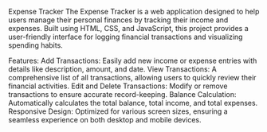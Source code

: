 
Expense Tracker
The Expense Tracker is a web application designed to help users manage their personal finances by tracking their income and expenses. Built using HTML, CSS, and JavaScript, this project provides a user-friendly interface for logging financial transactions and visualizing spending habits.

Features:
Add Transactions: Easily add new income or expense entries with details like description, amount, and date.
View Transactions: A comprehensive list of all transactions, allowing users to quickly review their financial activities.
Edit and Delete Transactions: Modify or remove transactions to ensure accurate record-keeping.
Balance Calculation: Automatically calculates the total balance, total income, and total expenses.
Responsive Design: Optimized for various screen sizes, ensuring a seamless experience on both desktop and mobile devices.
